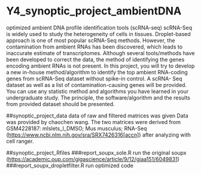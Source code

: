 # Y4_synoptic_project_ambientDNA
optimized ambient DNA profile identification tools (scRNA-seq)
scRNA-Seq is widely used to study the heterogeneity of cells in tissues. Droplet-based approach is one of most popular scRNA-Seq methods. However, the contamination from ambient RNAs has been discovered, which leads to inaccurate estimate of transcriptomes. Although several tools/methods have been developed to correct the data, the method of identifying the genes encoding ambient RNAs is not present. In this project, you will try to develop a new in-house method/algorithm to identify the top ambient RNA-coding genes from scRNA-Seq dataset without spike-in control. A scRNA- Seq dataset as well as a list of contamination-causing genes will be provided. You can use any statistic method and algorithms you have learned in your undergraduate study. The principle, the software/algorithm and the results from provided dataset should be presented.

##synoptic_project_data
data of raw and filtered matrices was given
Data was provided by chaochen wang. The two matrices were derived from GSM4228187: mIslets_I_DMSO; Mus musculus; RNA-Seq (https://www.ncbi.nlm.nih.gov/sra/SRX7426316[accn]) after analyzing with cell ranger.

##synoptic_project_Rfiles
###report_soupx_sole.R
run the original soupx (https://academic.oup.com/gigascience/article/9/12/giaa151/6049831)
###report_soupx_dropletfilter.R
run optimized code
